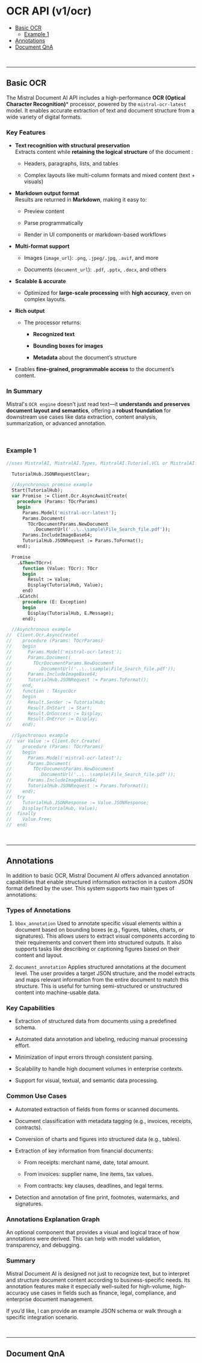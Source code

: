 # OCR API (v1/ocr)

- [Basic OCR](#basic-ocr)
   - [Example 1](#example-1)
- [Annotations](#annotations)
- [Document QnA](#document-qna)

<br>

___

## Basic OCR

The Mistral Document AI API includes a high-performance **OCR (Optical Character Recognition)*** processor, powered by the `mistral-ocr-latest` model. It enables accurate extraction of text and document structure from a wide variety of digital formats.

### Key Features
- **Text recognition with structural preservation** <br> 
Extracts content while **retaining the logical structure** of the document :

   - Headers, paragraphs, lists, and tables

   - Complex layouts like multi-column formats and mixed content (text + visuals)

- **Markdown output format** <br>
Results are returned in **Markdown**, making it easy to:

   - Preview content

   - Parse programmatically

   - Render in UI components or markdown-based workflows

- **Multi-format support**

   - Images (`image_url`): `.png`, `.jpeg/.jpg`, `.avif`, and more

   - Documents (`document_url`): `.pdf`, `.pptx`, `.docx`, and others

- **Scalable & accurate**

   - Optimized for **large-scale processing** with **high accuracy**, even on complex layouts.

- **Rich output**

   - The processor returns:

        - **Recognized text**

        - **Bounding boxes for images**

        - **Metadata** about the document’s structure

- Enables **fine-grained, programmable access** to the document’s content.

### In Summary

Mistral's `OCR engine` doesn’t just read text—it **understands and preserves document layout and semantics**, offering a **robust foundation** for downstream use cases like data extraction, content analysis, summarization, or advanced annotation.

<br>

### Example 1

```Pascal
//uses MistralAI, MistralAI.Types, MistralAI.Tutorial.VCL or MistralAI.Tutorial.FMX;

  TutorialHub.JSONRequestClear;

  //Asynchronous promise example
  Start(TutorialHub);
  var Promise := Client.Ocr.AsyncAwaitCreate(
    procedure (Params: TOcrParams)
    begin
      Params.Model('mistral-ocr-latest');
      Params.Document(
        TOcrDocumentParams.NewDocument
          .DocumentUrl('..\..\sample\File_Search_file.pdf'));
      Params.IncludeImageBase64;
      TutorialHub.JSONRequest := Params.ToFormat();
    end);

  Promise
    .&Then<TOcr>(
      function (Value: TOcr): TOcr
      begin
        Result := Value;
        Display(TutorialHub, Value);
      end)
    .&Catch(
      procedure (E: Exception)
      begin
        Display(TutorialHub, E.Message);
      end);

  //Asynchronous example
//  Client.Ocr.AsyncCreate(
//    procedure (Params: TOcrParams)
//    begin
//      Params.Model('mistral-ocr-latest');
//      Params.Document(
//        TOcrDocumentParams.NewDocument
//          .DocumentUrl('..\..\sample\File_Search_file.pdf'));
//      Params.IncludeImageBase64;
//      TutorialHub.JSONRequest := Params.ToFormat();
//    end,
//    function : TAsyncOcr
//    begin
//      Result.Sender := TutorialHub;
//      Result.OnStart := Start;
//      Result.OnSuccess := Display;
//      Result.OnError := Display;
//    end);

  //Synchronous example
//  var Value := Client.Ocr.Create(
//    procedure (Params: TOcrParams)
//    begin
//      Params.Model('mistral-ocr-latest');
//      Params.Document(
//        TOcrDocumentParams.NewDocument
//          .DocumentUrl('..\..\sample\File_Search_file.pdf'));
//      Params.IncludeImageBase64;
//      TutorialHub.JSONRequest := Params.ToFormat();
//    end);
//  try
//    TutorialHub.JSONResponse := Value.JSONResponse;
//    Display(TutorialHub, Value);
//  finally
//    Value.Free;
//  end;
```

<br>

___

## Annotations

In addition to basic OCR, Mistral Document AI offers advanced annotation capabilities that enable structured information extraction in a custom JSON format defined by the user. This system supports two main types of annotations:

### Types of Annotations

1. `bbox_annotation`
Used to annotate specific visual elements within a document based on bounding boxes (e.g., figures, tables, charts, or signatures). This allows users to extract visual components according to their requirements and convert them into structured outputs. It also supports tasks like describing or captioning figures based on their content and layout.

2. `document_annotation`
Applies structured annotations at the document level. The user provides a target JSON structure, and the model extracts and maps relevant information from the entire document to match this structure. This is useful for turning semi-structured or unstructured content into machine-usable data.

### Key Capabilities
- Extraction of structured data from documents using a predefined schema.

- Automated data annotation and labeling, reducing manual processing effort.

- Minimization of input errors through consistent parsing.

- Scalability to handle high document volumes in enterprise contexts.

- Support for visual, textual, and semantic data processing.

### Common Use Cases

- Automated extraction of fields from forms or scanned documents.

- Document classification with metadata tagging (e.g., invoices, receipts, contracts).

- Conversion of charts and figures into structured data (e.g., tables).

- Extraction of key information from financial documents: 

    - From receipts: merchant name, date, total amount.

    - From invoices: supplier name, line items, tax values.

    - From contracts: key clauses, deadlines, and legal terms.

- Detection and annotation of fine print, footnotes, watermarks, and signatures.

### Annotations Explanation Graph

An optional component that provides a visual and logical trace of how annotations were derived. This can help with model validation, transparency, and debugging.

### Summary

Mistral Document AI is designed not just to recognize text, but to interpret and structure document content according to business-specific needs. Its annotation features make it especially well-suited for high-volume, high-accuracy use cases in fields such as finance, legal, compliance, and enterprise document management.

If you’d like, I can provide an example JSON schema or walk through a specific integration scenario.

<br>

___

## Document QnA



